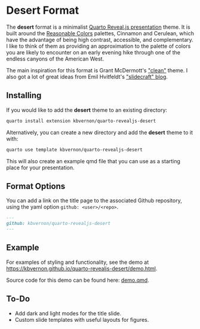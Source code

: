 # Desert Format

The **desert** format is a minimalist [Quarto Reveal.js presentation](https://quarto.org/docs/presentations/revealjs/) theme. It is built around the [Reasonable Colors](https://www.reasonable.work/colors/) palettes, Cinnamon and Cerulean, which have the advantage of being high contrast, accessible, and complementary. I like to think of them as providing an approximation to the palette of colors you are likely to encounter on an early evening hike through one of the endless canyons of the American West.  

The main inspiration for this format is Grant McDermott's ["clean"](https://github.com/grantmcdermott/quarto-revealjs-clean) theme. I also got a lot of great ideas from Emil Hvitfeldt's ["slidecraft" blog](https://emilhvitfeldt.com/project/slidecraft-101/). 

## Installing

If you would like to add the **desert** theme to an existing directory:
```bash
quarto install extension kbvernon/quarto-revealjs-desert
```
Alternatively, you can create a new directory and add the **desert** theme to it with: 
```bash
quarto use template kbvernon/quarto-revealjs-desert
```
This will also create an example qmd file that you can use as a starting place for your presentation.

## Format Options

You can add a link on the title page to the associated Github repository, using the yaml option `github: <user>/<repo>`.
```md
---
github: kbvernon/quarto-revealjs-desert
---
```

## Example

For examples of styling and functionality, see the demo at <https://kbvernon.github.io/quarto-revealjs-desert/demo.html>.  

Source code for this demo can be found here: [demo.qmd](demo.qmd).

## To-Do

- Add dark and light modes for the title slide.
- Custom slide templates with useful layouts for figures.